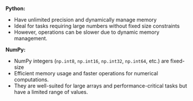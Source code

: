 **Python:**
- Have unlimited precision and dynamically manage memory
- Ideal for tasks requiring large numbers without fixed size constraints
- However, operations can be slower due to dynamic memory management.

**NumPy:**
- NumPy integers (`np.int8`, `np.int16`, `np.int32`, `np.int64`, etc.) are fixed-size
- Efficient memory usage and faster operations for numerical computations. 
- They are well-suited for large arrays and performance-critical tasks but have a limited range of values.
